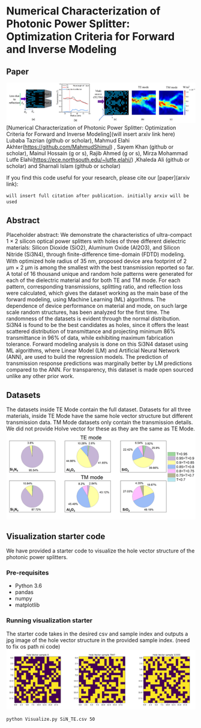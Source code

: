 # Numerical Characterization of Photonic  Power Splitter: Optimization Criteria for Forward and Inverse Modeling

## Paper
![](./HV_with_TE_TM.png) 
[Numerical Characterization of Photonic  Power Splitter: Optimization Criteria for Forward and Inverse Modeling](will insert arxiv link here)  
Lubaba Tazrian (github or scholar), Mahmud Elahi Akhter(https://github.com/MahmudShimul) , Sayem Khan (github or scholar), Mainul Hossain (g or s), Rajib Ahmed (g or s), Mirza Mohammad Lutfe Elahi(https://ece.northsouth.edu/~lutfe.elahi/) ,Khaleda Ali (github or scholar) and Sharnali Islam (github or scholar)

If you find this code useful for your research, please cite our [paper](arxiv link):

```
will insert full citation after publication. initially arxiv will be used
```

## Abstract
Placeholder abstract: We demonstrate the characteristics of ultra-compact 1 × 2 silicon optical power splitters with holes of three different dielectric materials: Silicon Dioxide (SiO2), Aluminum Oxide (Al2O3), and Silicon Nitride (Si3N4), through finite-diﬀerence time-domain (FDTD) modeling. With optimized hole radius of 35 nm, proposed device area footprint of 2 μm × 2 μm is among the smallest with the best transmission reported so far. A total of 16 thousand unique and random hole patterns were generated for each of the dielectric material and for both TE and TM mode. For each pattern, corresponding transmissions, splitting ratio, and reflection loss were calculated, which gives the dataset working as the main base of the forward modeling, using Machine Learning (ML) algorithms. The dependence of device performance on material and mode, on such large scale random structures, has been analyzed for the first time. The randomness of the datasets is evident through the normal distribution. Si3N4 is found to be the best candidates as holes, since it offers the least scattered distribution of transmittance and projecting minimum 86% transmittance in 96% of data, while exhibiting maximum fabrication tolerance. Forward modeling analysis is done on this Si3N4 dataset using ML algorithms, where Linear Model (LM) and Artificial Neural Network (ANN), are used to build the regression models. The prediction of transmission response predictions was marginally better by LM predictions compared to the ANN. For transparency, this dataset is made open sourced unlike any other prior work. 

## Datasets
The datasets inside TE Mode contain the full dataset. Datasets for all three materials, inside TE Mode have the same hole vector structure but different transmission data. TM Mode datasets only contain the transmission details. We did not provide Holve vector for these as they are the same as TE Mode.   
![](./pie_chart.png) 
## Visualization starter code
We have provided a starter code to visualize the hole vector structure of the photonic power splitters. 

### Pre-requisites
* Python 3.6
* pandas
* numpy
* matplotlib

### Running visualization starter
The starter code takes in the desired csv and sample index and outputs a jpg image of the hole vector structure in the provided sample index. (need to fix os path ni code)    
![](./Hole_vector_examples.png) 
```bash
python Visualize.py SiN_TE.csv 50
```
